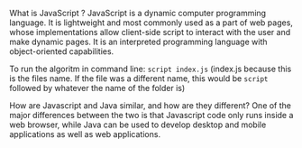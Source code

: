 What is JavaScript ? JavaScript is a dynamic computer programming language. It is lightweight and most commonly used as a part of web pages, whose implementations allow client-side script to interact with the user and make dynamic pages. It is an interpreted programming language with object-oriented capabilities.

To run the algoritm in command line: 
`script index.js`
(index.js because this is the files name. If the file was a different name, this would be `script` followed by whatever the name of the folder is)

How are Javascript and Java similar, and how are they different? One of the major differences between the two is that Javascript code only runs inside a web browser, while Java can be used to develop desktop and mobile applications as well as web applications.
